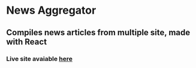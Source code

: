 # News Aggregator

## Compiles news articles from multiple site, made with React

### Live site avaiable [here](https://newsaggregate.herokuapp.com/)
